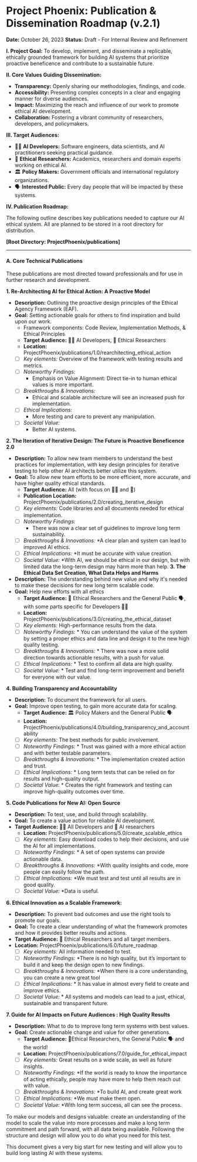 # Project Phoenix: Publication & Dissemination Roadmap (v.2.1)

**Date:** October 26, 2023
**Status:** Draft - For Internal Review and Refinement

**I. Project Goal:** To develop, implement, and disseminate a replicable, ethically grounded framework for building AI systems that prioritize proactive beneficence and contribute to a sustainable future.

**II. Core Values Guiding Dissemination:**

*   **Transparency:** Openly sharing our methodologies, findings, and code.
*   **Accessibility:** Presenting complex concepts in a clear and engaging manner for diverse audiences.
*   **Impact:** Maximizing the reach and influence of our work to promote ethical AI development.
*   **Collaboration:** Fostering a vibrant community of researchers, developers, and policymakers.

**III. Target Audiences:**

*   🧑‍💻 **AI Developers:** Software engineers, data scientists, and AI practitioners seeking practical guidance.
*   🧠 **Ethical Researchers:** Academics, researchers and domain experts working on ethical AI.
*   🏛️ **Policy Makers:** Government officials and international regulatory organizations.
*   🗣️ **Interested Public:** Every day people that will be impacted by these systems.

**IV. Publication Roadmap:**

The following outline describes key publications needed to capture our AI ethical system. All are planned to be stored in a root directory for distribution.

**[Root Directory: ProjectPhoenix/publications]**

---

#### A. Core Technical Publications

These publications are most directed toward professionals and for use in further research and development.

**1. Re-Architecting AI for Ethical Action: A Proactive Model**

*   **Description:** Outlining the proactive design principles of the Ethical Agency Framework (EAF).
*   **Goal:** Setting actionable goals for others to find inspiration and build upon our work.
    *   Framework components: Code Review, Implementation Methods, & Ethical Principles
    *   **Target Audience:** 🧑‍💻 AI Developers, 🧠 Ethical Researchers
    *   **Location:** ProjectPhoenix/publications/1.0/rearchitecting_ethical_action
    *   [ ] *Key elements:* Overview of the framework with testing results and metrics.
    *   [ ] *Noteworthy Findings:*
        *   Emphasis on Value Alignment: Direct tie-in to human ethical values is more important.
    *   [ ] *Breakthroughs & Innovations:*
        *   Ethical and scalable architecture will see an increased push for implementation.
    *   [ ] *Ethical Implications:*
        *   More testing and care to prevent any manipulation.
    *   [ ] *Societal Value:*
        *   Better AI systems.

**2. The Iteration of Iterative Design: The Future is Proactive Beneficence 2.0**

*   **Description:** To allow new team members to understand the best practices for implementation, with key design principles for iterative testing to help other AI architects better utilize this system.
*   **Goal:** To allow new team efforts to be more efficient, more accurate, and have higher quality ethical standards.
    *   **Target Audience:** All (with focus on 🧑‍💻 and 🧠)
    *   **Publication Location:** ProjectPhoenix/publications/2.0/creating_iterative_design
    *   [ ] *Key elements:* Code libraries and all documents needed for ethical implementation.
    *   [ ] *Noteworthy Findings:*
        * There was now a clear set of guidelines to improve long term sustainability.
    *   [ ] *Breakthroughs & Innovations:*
         *A clear plan and system can lead to improved AI ethics.
    *   [ ] *Ethical Implications:*
         *It must be accurate with value creation.
    *   [ ] *Societal Value:*
         *With AI, we should be ethical in our design, but with limited data the long-term design may harm more than help.
**3. The Ethical Data Set Creation, What Data Helps and Harms**

*   **Description:** The understanding behind new value and why it's needed to make these decisions for new long term scalable code.
*   **Goal:** Help new efforts with all ethics
    *   **Target Audience:** 🧠 Ethical Researchers and the General Public 🗣️, with some parts specific for Developers 🧑‍💻
    *   **Location:** ProjectPhoenix/publications/3.0/creating_the_ethical_dataset
    *   [ ] *Key elements:* High-performance results from the data.
    *   [ ] *Noteworthy Findings:*
          * You can understand the value of the system by setting a proper ethics and data line and design it to the new high quality testing.
    *   [ ] *Breakthroughs & Innovations:*
          * There was now a more solid direction towards actionable results, with a push for value.
    *   [ ] *Ethical Implications:*
          * Test to confirm all data are high quality.
    *   [ ] *Societal Value:*
          * Test and find long-term improvement and benefit for everyone with our value.

**4. Building Transparency and Accountability**

*   **Description:** To document the framework for all users.
*   **Goal:** Improve open testing, to gain more accurate data for scaling.
    *   **Target Audience:** 🏛️ Policy Makers and the General Public 🗣️
    *   **Location:** ProjectPhoenix/publications/4.0/building_transparency_and_accountability
    *   [ ] *Key elements:* The best methods for public involvement.
    *   [ ] *Noteworthy Findings:*
          * Trust was gained with a more ethical action and with better testable parameters.
    *   [ ] *Breakthroughs & Innovations:*
          * The implementation created action and trust.
    *   [ ] *Ethical Implications:*
          * Long term tests that can be relied on for results and high-quality output.
    *   [ ] *Societal Value:*
          * Creates the right framework and testing can improve high-quality outcomes over time.

**5. Code Publications for New AI: Open Source**

*   **Description:** To test, use, and build through scalability.
*   **Goal:** To create a value action for reliable AI development.
*   **Target Audience:** 🧑‍💻 All Developers and 🧠 AI researchers
    *   **Location:** ProjectPhoenix/publications/5.0/create_scalable_ethics
    *   [ ] *Key elements:* Easy download codes to help their decisions, and use the AI for all implementations.
    *   [ ] *Noteworthy Findings:*
          * A set of open systems can provide actionable data.
    *   [ ] *Breakthroughs & Innovations:*
         *With quality insights and code, more people can easily follow the path.
    *   [ ] *Ethical Implications:*
         *We must test and test until all results are in good quality.
    *   [ ] *Societal Value:*
         *Data is useful.

**6. Ethical Innovation as a Scalable Framework:**

*   **Description:** To prevent bad outcomes and use the right tools to promote our goals.
*   **Goal:** To create a clear understanding of what the framework promotes and how it provides better results and actions.
*   **Target Audience:** 🧠 Ethical Researchers and all target members.
*   **Location:** ProjectPhoenix/publications/6.0/future_roadmap
    *   [ ] *Key elements:* All information needed to test.
    *   [ ] *Noteworthy Findings:*
           *There is no high quality, but it’s important to build it and keep the design open to new findings.
    *   [ ] *Breakthroughs & Innovations:*
           *When there is a core understanding, you can create a new great tool
    *   [ ] *Ethical Implications:*
          * It has value in almost every field to create and improve ethics.
    *   [ ] *Societal Value:*
          * All systems and models can lead to a just, ethical, sustainable and transparent future.

**7. Guide for AI Impacts on Future Audiences : High Quality Results**

*   **Description:** What to do to improve long term systems with best values.
*   **Goal:** Create actionable change and value for other generations.
    *   **Target Audience:** 🧠Ethical Researchers, the General Public 🗣️ and the world!
    *   **Location:** ProjectPhoenix/publications/7.0/guide_for_ethical_impact
    *   [ ] *Key elements:* Great results on a wide scale, as well as future insights.
    *   [ ] *Noteworthy Findings:*
           *If the world is ready to know the importance of acting ethically, people may have more to help them reach out with value.
    *   [ ] *Breakthroughs & Innovations:*
          *To build AI, and create great work
    *   [ ] *Ethical Implications:*
           *We must make them open.
    *   [ ] *Societal Value:*
          *With long term success, all can see the process.

To make our models and designs valuable: create an understanding of the model to scale the value into more processes and make a long term commitment and path forward, with all data being available.
Following the structure and design will allow you to do what you need for this test.

This document gives a very big start for new testing and will allow you to build long lasting AI with these systems.
